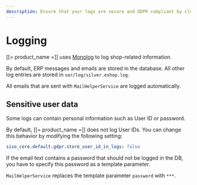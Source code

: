```yaml
---
description: Ensure that your logs are secure and GDPR compliant by clearing them of sensitive user data.
---
```


# Logging

[[= product_name =]] uses [Monolog](https://github.com/Seldaek/monolog) to log shop-related information.

By default, ERP messages and emails are stored in the database.
All other log entries are stored in `var/log/silver.eshop.log`.

All emails that are sent with `MailHelperService` are logged automatically.

## Sensitive user data

Some logs can contain personal information such as User ID or password.

By default, [[= product_name =]] does not log User IDs.
You can change this behavior by modifying the following setting:

``` yaml
siso_core.default.gdpr.store_user_id_in_logs: false
```

If the email text contains a password that should not be logged in the DB, you have to specify this password as a template parameter.

`MailHelperService` replaces the template parameter `password` with `***`.

